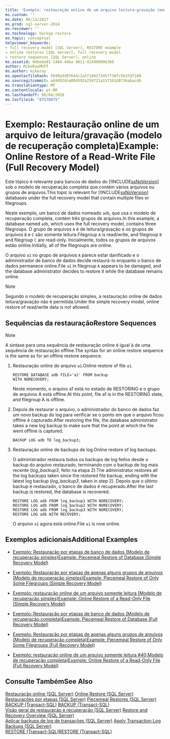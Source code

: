 ```yaml
---
title: 'Exemplo: restauração online de um arquivo leitura-gravação (modelo de recuperação completa) | Microsoft Docs'
ms.custom: ''
ms.date: 06/13/2017
ms.prod: sql-server-2014
ms.reviewer: ''
ms.technology: backup-restore
ms.topic: conceptual
helpviewer_keywords:
- full recovery model [SQL Server], RESTORE example
- online restores [SQL Server], full recovery model
- restore sequences [SQL Server], online
ms.assetid: 0dbeda81-1464-44ba-9011-914900096368
author: MikeRayMSFT
ms.author: mikeray
ms.openlocfilehash: 5b99a3d97644c2a5f104173457f30fc5b3fd7188
ms.sourcegitcommit: ad4d92dce894592a259721a1571b1d8736abacdb
ms.translationtype: MT
ms.contentlocale: pt-BR
ms.lasthandoff: 08/04/2020
ms.locfileid: "87570075"
---
```

# <a name="example-online-restore-of-a-read-write-file-full-recovery-model"></a><span data-ttu-id="0185d-102">Exemplo: Restauração online de um arquivo de leitura/gravação (modelo de recuperação completa)</span><span class="sxs-lookup"><span data-stu-id="0185d-102">Example: Online Restore of a Read-Write File (Full Recovery Model)</span></span>
  <span data-ttu-id="0185d-103">Este tópico é relevante para bancos de dados do [!INCLUDE[ssNoVersion](../../includes/ssnoversion-md.md)] sob o modelo de recuperação completa que contém vários arquivos ou grupos de arquivos.</span><span class="sxs-lookup"><span data-stu-id="0185d-103">This topic is relevant for [!INCLUDE[ssNoVersion](../../includes/ssnoversion-md.md)] databases under the full recovery model that contain multiple files or filegroups.</span></span>  
  
 <span data-ttu-id="0185d-104">Neste exemplo, um banco de dados nomeado `adb`, que usa o modelo de recuperação completa, contém três grupos de arquivos.</span><span class="sxs-lookup"><span data-stu-id="0185d-104">In this example, a database named `adb`, which uses the full recovery model, contains three filegroups.</span></span> <span data-ttu-id="0185d-105">O grupo de arquivos `A` é de leitura/gravação e os grupos de arquivos `B` e `C` são somente leitura.</span><span class="sxs-lookup"><span data-stu-id="0185d-105">Filegroup `A` is read/write, and filegroup `B` and filegroup `C` are read-only.</span></span> <span data-ttu-id="0185d-106">Inicialmente, todos os grupos de arquivos estão online.</span><span class="sxs-lookup"><span data-stu-id="0185d-106">Initially, all of the filegroups are online.</span></span>  
  
 <span data-ttu-id="0185d-107">O arquivo `a1` no grupo de arquivos `A` parece estar danificado e o administrador de banco de dados decide restaurá-lo enquanto o banco de dados permanece online.</span><span class="sxs-lookup"><span data-stu-id="0185d-107">File `a1` in filegroup `A` appears to be damaged, and the database administrator decides to restore it while the database remains online.</span></span>  
  
> [!NOTE]  
>  <span data-ttu-id="0185d-108">Segundo o modelo de recuperação simples, a restauração online de dados leitura/gravação não é permitida.</span><span class="sxs-lookup"><span data-stu-id="0185d-108">Under the simple recovery model, online restore of read/write data is not allowed.</span></span>  
  
## <a name="restore-sequences"></a><span data-ttu-id="0185d-109">Sequências da restauração</span><span class="sxs-lookup"><span data-stu-id="0185d-109">Restore Sequences</span></span>  
  
> [!NOTE]  
>  <span data-ttu-id="0185d-110">A sintaxe para uma sequência de restauração online é igual à de uma sequência de restauração offline.</span><span class="sxs-lookup"><span data-stu-id="0185d-110">The syntax for an online restore sequence is the same as for an offline restore sequence.</span></span>  
  
1.  <span data-ttu-id="0185d-111">Restauração online do arquivo `a1`.</span><span class="sxs-lookup"><span data-stu-id="0185d-111">Online restore of file `a1`.</span></span>  
  
    ```  
    RESTORE DATABASE adb FILE='a1' FROM backup   
    WITH NORECOVERY;  
    ```  
  
     <span data-ttu-id="0185d-112">Neste momento, o arquivo a1 está no estado de RESTORING e o grupo de arquivos A está offline.</span><span class="sxs-lookup"><span data-stu-id="0185d-112">At this point, file a1 is in the RESTORING state, and filegroup A is offline.</span></span>  
  
2.  <span data-ttu-id="0185d-113">Depois de restaurar o arquivo, o administrador do banco de dados faz um novo backup do log para verificar se o ponto em que o arquivo ficou offline é capturado.</span><span class="sxs-lookup"><span data-stu-id="0185d-113">After restoring the file, the database administrator takes a new log backup to make sure that the point at which the file went offline is captured.</span></span>  
  
    ```  
    BACKUP LOG adb TO log_backup3;   
    ```  
  
3.  <span data-ttu-id="0185d-114">Restauração online de backups de log.</span><span class="sxs-lookup"><span data-stu-id="0185d-114">Online restore of log backups.</span></span>  
  
     <span data-ttu-id="0185d-115">O administrador restaura todos os backups de log feitos desde o backup do arquivo restaurado, terminando com o backup de log mais recente (*log_backup3*, feito na etapa 2).</span><span class="sxs-lookup"><span data-stu-id="0185d-115">The administrator restores all the log backups taken since the restored file backup, ending with the latest log backup (*log_backup3*, taken in step 2).</span></span> <span data-ttu-id="0185d-116">Depois que o último backup é restaurado, o banco de dados é recuperado.</span><span class="sxs-lookup"><span data-stu-id="0185d-116">After the last backup is restored, the database is recovered.</span></span>  
  
    ```  
    RESTORE LOG adb FROM log_backup1 WITH NORECOVERY;  
    RESTORE LOG adb FROM log_backup2 WITH NORECOVERY;  
    RESTORE LOG adb FROM log_backup3 WITH NORECOVERY;  
    RESTORE LOG adb WITH RECOVERY;  
    ```  
  
     <span data-ttu-id="0185d-117">O arquivo `a1` agora está online.</span><span class="sxs-lookup"><span data-stu-id="0185d-117">File `a1` is now online.</span></span>  
  
## <a name="additional-examples"></a><span data-ttu-id="0185d-118">Exemplos adicionais</span><span class="sxs-lookup"><span data-stu-id="0185d-118">Additional Examples</span></span>  
  
-   [<span data-ttu-id="0185d-119">Exemplo: Restauração por etapas de banco de dados &#40;Modelo de recuperação simples&#41;</span><span class="sxs-lookup"><span data-stu-id="0185d-119">Example: Piecemeal Restore of Database &#40;Simple Recovery Model&#41;</span></span>](example-piecemeal-restore-of-database-simple-recovery-model.md)  
  
-   [<span data-ttu-id="0185d-120">Exemplo: Restauração por etapas de apenas alguns grupos de arquivos &#40;Modelo de recuperação simples&#41;</span><span class="sxs-lookup"><span data-stu-id="0185d-120">Example: Piecemeal Restore of Only Some Filegroups &#40;Simple Recovery Model&#41;</span></span>](example-piecemeal-restore-of-only-some-filegroups-simple-recovery-model.md)  
  
-   [<span data-ttu-id="0185d-121">Exemplo: restauração online de um arquivo somente leitura &#40;Modelo de recuperação simples&#41;</span><span class="sxs-lookup"><span data-stu-id="0185d-121">Example: Online Restore of a Read-Only File &#40;Simple Recovery Model&#41;</span></span>](example-online-restore-of-a-read-only-file-simple-recovery-model.md)  
  
-   [<span data-ttu-id="0185d-122">Exemplo: Restauração por etapas de banco de dados &#40;Modelo de recuperação completa&#41;</span><span class="sxs-lookup"><span data-stu-id="0185d-122">Example: Piecemeal Restore of Database &#40;Full Recovery Model&#41;</span></span>](example-piecemeal-restore-of-database-full-recovery-model.md)  
  
-   [<span data-ttu-id="0185d-123">Exemplo: Restauração por etapas de apenas alguns grupos de arquivos &#40;Modelo de recuperação completa&#41;</span><span class="sxs-lookup"><span data-stu-id="0185d-123">Example: Piecemeal Restore of Only Some Filegroups &#40;Full Recovery Model&#41;</span></span>](example-piecemeal-restore-of-only-some-filegroups-full-recovery-model.md)  
  
-   [<span data-ttu-id="0185d-124">Exemplo: restauração online de um arquivo somente leitura #40;Modelo de recuperação completa&#41;</span><span class="sxs-lookup"><span data-stu-id="0185d-124">Example: Online Restore of a Read-Only File &#40;Full Recovery Model&#41;</span></span>](example-online-restore-of-a-read-only-file-full-recovery-model.md)  
  
## <a name="see-also"></a><span data-ttu-id="0185d-125">Consulte Também</span><span class="sxs-lookup"><span data-stu-id="0185d-125">See Also</span></span>  
 <span data-ttu-id="0185d-126">[Restauração online &#40;SQL Server&#41;](online-restore-sql-server.md) </span><span class="sxs-lookup"><span data-stu-id="0185d-126">[Online Restore &#40;SQL Server&#41;](online-restore-sql-server.md) </span></span>  
 <span data-ttu-id="0185d-127">[Restaurações por etapas &#40;SQL Server&#41;](piecemeal-restores-sql-server.md) </span><span class="sxs-lookup"><span data-stu-id="0185d-127">[Piecemeal Restores &#40;SQL Server&#41;](piecemeal-restores-sql-server.md) </span></span>  
 <span data-ttu-id="0185d-128">[BACKUP &#40;Transact-SQL&#41;](/sql/t-sql/statements/backup-transact-sql) </span><span class="sxs-lookup"><span data-stu-id="0185d-128">[BACKUP &#40;Transact-SQL&#41;](/sql/t-sql/statements/backup-transact-sql) </span></span>  
 <span data-ttu-id="0185d-129">[Visão geral de restauração e recuperação &#40;SQL Server&#41;](restore-and-recovery-overview-sql-server.md) </span><span class="sxs-lookup"><span data-stu-id="0185d-129">[Restore and Recovery Overview &#40;SQL Server&#41;](restore-and-recovery-overview-sql-server.md) </span></span>  
 <span data-ttu-id="0185d-130">[Aplicar backups de log de transações &#40;SQL Server&#41;](transaction-log-backups-sql-server.md) </span><span class="sxs-lookup"><span data-stu-id="0185d-130">[Apply Transaction Log Backups &#40;SQL Server&#41;](transaction-log-backups-sql-server.md) </span></span>  
 [<span data-ttu-id="0185d-131">RESTORE &#40;Transact-SQL&#41;</span><span class="sxs-lookup"><span data-stu-id="0185d-131">RESTORE &#40;Transact-SQL&#41;</span></span>](/sql/t-sql/statements/restore-statements-transact-sql)  
  
  
